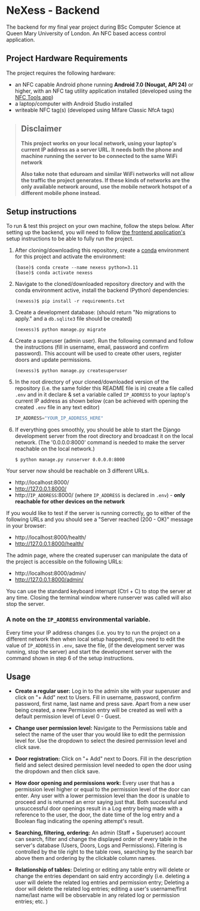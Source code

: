 # NeXess - Backend

The backend for my final year project during BSc Computer Science at Queen Mary University of London. An NFC based access control application.

## Project Hardware Requirements

The project requires the following hardware:

- an NFC capable Android phone running **Android 7.0 (Nougat, API 24)** or higher, with an NFC tag utility application installed (developed using the [NFC Tools app](https://play.google.com/store/apps/details?id=com.wakdev.wdnfc&hl=en_GB))
- a laptop/computer with Android Studio installed
- writeable NFC tag(s) (developed using Mifare Classic NfcA tags)

> ## Disclaimer
>
> **This project works on your local network, using your laptop's current IP address as a server URL. It needs both the phone and machine running the server to be connected to the same WiFi network**
>
> **Also take note that eduroam and similar WiFi networks will not allow the traffic the project generates. If these kinds of networks are the only available network around, use the mobile network hotspot of a different mobile phone instead.**

## Setup instructions

To run & test this project on your own machine, follow the steps below. After setting up the backend, you will need to follow [the frontend application's](https://github.com/kdVincler/NeXess-frontend) setup instructions to be able to fully run the project.

1. After cloning/downloading this repository, create a [conda](https://docs.anaconda.com/miniconda/install/) environment for this project and activate the environment:

   ```console
   (base)$ conda create --name nexess python=3.11
   (base)$ conda activate nexess
   ```

2. Navigate to the cloned/downloaded repository directory and with the conda environment active, install the backend (Python) dependencies:

   ```console
   (nexess)$ pip install -r requirements.txt
   ```

3. Create a development database: (should return "No migrations to apply." and a `db.sqlite3` file should be created)

   ```console
   (nexess)$ python manage.py migrate
   ```

4. Create a superuser (admin user). Run the following command and follow the instructions (fill in username, email, password and confirm password). This account will be used to create other users, register doors and update permissions.

   ```console
   (nexess)$ python manage.py createsuperuser
   ```

5. In the root directory of your cloned/downloaded version of the repository (i.e. the same folder this README file is in) create a file called `.env` and in it declare & set a variable called `IP_ADDRESS` to your laptop's current IP address as shown below (can be achieved with opening the created `.env` file in any text editor)

   ```python
   IP_ADDRESS="YOUR_IP_ADDRESS_HERE"
   ```

6. If everything goes smoothly, you should be able to start the Django development server from the root directory and broadcast it on the local network. (The '0.0.0.0:8000' command is needed to make the server reachable on the local network.)

   ```console
   $ python manage.py runserver 0.0.0.0:8000
   ```

Your server now should be reachable on 3 different URLs.

- http://localhost:8000/
- http://127.0.0.1:8000/
- http://`IP_ADDRESS`:8000/ (where `IP_ADDRESS` is declared in `.env`) - **only reachable for other devices on the network**

If you would like to test if the server is running correctly, go to either of the following URLs and you should see a "Server reached (200 - OK)" message in your browser:

- http://localhost:8000/health/
- http://127.0.0.1:8000/health/

The admin page, where the created superuser can manipulate the data of the project is accessible on the following URLs:

- http://localhost:8000/admin/
- http://127.0.0.1:8000/admin/

You can use the standard keyboard interrupt (Ctrl + C) to stop the server at any time. Closing the terminal window where runserver was called will also stop the server.

### A note on the `IP_ADDRESS` environmental variable.

Every time your IP address changes (i.e. you try to run the project on a different network then when local setup happened), you need to edit the value of `IP_ADDRESS` in `.env`, save the file, (if the development server was running, stop the server) and start the development server with the command shown in step 6 of the setup instructions.

## Usage

- **Create a regular user:** Log in to the admin site with your superuser and click on "+ Add" next to Users. Fill in username, password, confirm password, first name, last name and press save. Apart from a new user being created, a new Permission entry will be created as well with a default permission level of Level 0 - Guest.

- **Change user permission level:** Navigate to the Permissions table and select the name of the user thar you would like to edit the permission level for. Use the dropdown to select the desired permission level and click save.

- **Door registration:** Click on "+ Add" next to Doors. Fill in the description field and select desired permission level needed to open the door using the dropdown and then click save.

- **How door opening and permissions work:** Every user that has a permission level higher or equal to the permission level of the door can enter. Any user with a lower permission level than the door is unable to proceed and is returned an error saying just that. Both successful and unsuccessful door openings result in a Log entry being made with a reference to the user, the door, the date time of the log entry and a Boolean flag indicating the opening attempt's result.

- **Searching, filtering, ordering:** An admin (Staff + Superuser) account can search, filter and change the displayed order of every table in the server's database (Users, Doors, Logs and Permissions). Filtering is controlled by the tile right to the table rows, searching by the search bar above them and ordering by the clickable column names.

- **Relationship of tables:** Deleting or editing any table entry will delete or change the entries dependant on said entry accordingly (i.e. deleting a user will delete the related log entries and permission entry; Deleting a door will delete the related log entries; editing a user's username/first name/last name will be observable in any related log or permission entries; etc. )
